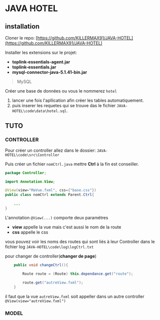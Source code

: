 # JAVA HOTEL

## installation

Cloner le repo: [https://github.com/KILLERMAX91/JAVA-HOTEL](https://github.com/KILLERMAX91/JAVA-HOTEL) 

Installer les extensions sur le projet:

- **toplink-essentials-agent.jar**
- **toplink-essentials.jar**
- **mysql-connector-java-5.1.41-bin.jar**

>MySQL

Créer une base de données ou vous le nommerez  `hotel`

1. lancer une fois l'apllication afin créer les tables automatiquement.
2. puis inserer les requetes qui se trouve das le fichier `JAVA-HOTEL\code\data\hotel.sql`.


## TUTO

### CONTROLLER

Pour créer un controller allez dans le dossier: `JAVA-HOTEL\code\src\Controller`

Puis créer un fichier `nomCtrl.java` mettre **Ctrl** à la fin est conseiller.

```java
package Controller;

import Annotation.View;

@View(view="MaVue.fxml", css={"base.css"})
public class nomCtrl extends Parent.Ctrl{
	
    ...
}
```

L'annotation `@View(...)` comporte deux paramétres

- **view** appelle la vue mais c'est aussi le nom de la route
- **css** appelle le css

vous pouvez voir les noms des routes qui sont liés à leur Controller dans le fichier log  `JAVA-HOTEL\code\log\logCtrl.txt`

pour changer de controller(**changer de page**)
```java
    public void changeCtrl(){

        Route route = (Route) this.dependance.get("route");
    
        route.get("autreView.fxml");
    }
```
il faut que la vue `autreView.fxml` soit appeller dans un autre controller `@View(view="autreView.fxml")`
### MODEL

